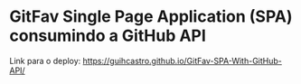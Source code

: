 # GitFav Single Page Application (SPA) consumindo a GitHub API

Link para o deploy: https://guihcastro.github.io/GitFav-SPA-With-GitHub-API/
